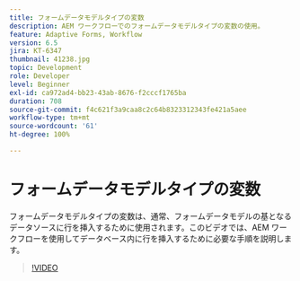 ```yaml
---
title: フォームデータモデルタイプの変数
description: AEM ワークフローでのフォームデータモデルタイプの変数の使用。
feature: Adaptive Forms, Workflow
version: 6.5
jira: KT-6347
thumbnail: 41238.jpg
topic: Development
role: Developer
level: Beginner
exl-id: ca972ad4-bb23-43ab-8676-f2cccf1765ba
duration: 708
source-git-commit: f4c621f3a9caa8c2c64b8323312343fe421a5aee
workflow-type: tm+mt
source-wordcount: '61'
ht-degree: 100%

---
```


# フォームデータモデルタイプの変数

フォームデータモデルタイプの変数は、通常、フォームデータモデルの基となるデータソースに行を挿入するために使用されます。このビデオでは、AEM ワークフローを使用してデータベース内に行を挿入するために必要な手順を説明します。



>[!VIDEO](https://video.tv.adobe.com/v/41238?quality=12&learn=on)
